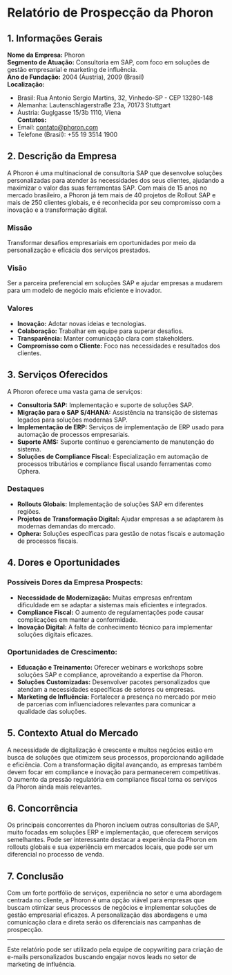 # Relatório de Prospecção da Phoron

## 1. Informações Gerais
**Nome da Empresa:** Phoron  
**Segmento de Atuação:** Consultoria em SAP, com foco em soluções de gestão empresarial e marketing de influência.  
**Ano de Fundação:** 2004 (Áustria), 2009 (Brasil)  
**Localização:**  
- Brasil: Rua Antonio Sergio Martins, 32, Vinhedo-SP - CEP 13280-148  
- Alemanha: Lautenschlagerstraße 23a, 70173 Stuttgart  
- Áustria: Guglgasse 15/3b 1110, Viena  
**Contatos:**  
- Email: contato@phoron.com  
- Telefone (Brasil): +55 19 3514 1900  

## 2. Descrição da Empresa
A Phoron é uma multinacional de consultoria SAP que desenvolve soluções personalizadas para atender às necessidades dos seus clientes, ajudando a maximizar o valor das suas ferramentas SAP. Com mais de 15 anos no mercado brasileiro, a Phoron já tem mais de 40 projetos de Rollout SAP e mais de 250 clientes globais, e é reconhecida por seu compromisso com a inovação e a transformação digital.

### Missão
Transformar desafios empresariais em oportunidades por meio da personalização e eficácia dos serviços prestados.

### Visão
Ser a parceira preferencial em soluções SAP e ajudar empresas a mudarem para um modelo de negócio mais eficiente e inovador.

### Valores
- **Inovação:** Adotar novas ideias e tecnologias.
- **Colaboração:** Trabalhar em equipe para superar desafios.
- **Transparência:** Manter comunicação clara com stakeholders.
- **Compromisso com o Cliente:** Foco nas necessidades e resultados dos clientes.

## 3. Serviços Oferecidos
A Phoron oferece uma vasta gama de serviços:
- **Consultoria SAP:** Implementação e suporte de soluções SAP.
- **Migração para o SAP S/4HANA:** Assistência na transição de sistemas legados para soluções modernas SAP.
- **Implementação de ERP:** Serviços de implementação de ERP usado para automação de processos empresariais.
- **Suporte AMS:** Suporte contínuo e gerenciamento de manutenção do sistema.
- **Soluções de Compliance Fiscal:** Especialização em automação de processos tributários e compliance fiscal usando ferramentas como Ophera.

### Destaques
- **Rollouts Globais:** Implementação de soluções SAP em diferentes regiões.
- **Projetos de Transformação Digital:** Ajudar empresas a se adaptarem às modernas demandas do mercado.
- **Ophera:** Soluções específicas para gestão de notas fiscais e automação de processos fiscais.

## 4. Dores e Oportunidades
### Possíveis Dores da Empresa Prospects:
- **Necessidade de Modernização:** Muitas empresas enfrentam dificuldade em se adaptar a sistemas mais eficientes e integrados.
- **Compliance Fiscal:** O aumento de regulamentações pode causar complicações em manter a conformidade.
- **Inovação Digital:** A falta de conhecimento técnico para implementar soluções digitais eficazes.
  
### Oportunidades de Crescimento:
- **Educação e Treinamento:** Oferecer webinars e workshops sobre soluções SAP e compliance, aproveitando a expertise da Phoron.
- **Soluções Customizadas:** Desenvolver pacotes personalizados que atendam a necessidades específicas de setores ou empresas.
- **Marketing de Influência:** Fortalecer a presença no mercado por meio de parcerias com influenciadores relevantes para comunicar a qualidade das soluções.

## 5. Contexto Atual do Mercado
A necessidade de digitalização é crescente e muitos negócios estão em busca de soluções que otimizem seus processos, proporcionando agilidade e eficiência. Com a transformação digital avançando, as empresas também devem focar em compliance e inovação para permanecerem competitivas. O aumento da pressão regulatória em compliance fiscal torna os serviços da Phoron ainda mais relevantes.

## 6. Concorrência
Os principais concorrentes da Phoron incluem outras consultorias de SAP, muito focadas em soluções ERP e implementação, que oferecem serviços semelhantes. Pode ser interessante destacar a experiência da Phoron em rollouts globais e sua experiência em mercados locais, que pode ser um diferencial no processo de venda.

## 7. Conclusão
Com um forte portfólio de serviços, experiência no setor e uma abordagem centrada no cliente, a Phoron é uma opção viável para empresas que buscam otimizar seus processos de negócios e implementar soluções de gestão empresarial eficazes. A personalização das abordagens e uma comunicação clara e direta serão os diferenciais nas campanhas de prospecção. 

---

Este relatório pode ser utilizado pela equipe de copywriting para criação de e-mails personalizados buscando engajar novos leads no setor de marketing de influência.